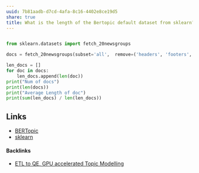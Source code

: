 ```yaml
---
uuid: 7b81aadb-d7cd-4afa-8c16-4402e8ce19d5
share: true
title: What is the length of the Bertopic default dataset from sklearn?
---
```

``` python

from sklearn.datasets import fetch_20newsgroups

docs = fetch_20newsgroups(subset='all',  remove=('headers', 'footers', 'quotes'))['data']

len_docs = []
for doc in docs:
    len_docs.append(len(doc))
print("Num of docs")
print(len(docs))
print("Average Length of doc")
print(sum(len_docs) / len(len_docs))

```

## Links

* [BERTopic](/BERTopic)
* [sklearn](/sklearn)

#### Backlinks

* [ETL to QE, GPU accelerated Topic Modelling](/0a62e9d5-68ae-41a5-8bdb-7773b59abc1f)